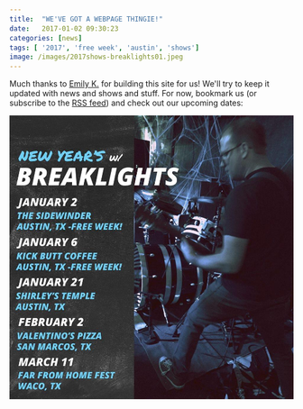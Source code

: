 ```yaml
---
title:  "WE'VE GOT A WEBPAGE THINGIE!"
date:   2017-01-02 09:30:23
categories: [news]
tags: [ '2017', 'free week', 'austin', 'shows']
image: /images/2017shows-breaklights01.jpeg
---
```


Much thanks to [Emily K.](http://www.modtitan.com) for building this site for us! We'll try to keep it updated with news and shows and stuff. For now, bookmark us (or subscribe to the [RSS feed](/feed.xml)) and check out our upcoming dates:

![Breaklights Early 2017 Shows](/images/2017shows-breaklights01.jpeg "Breaklights Early 2017 Shows")
